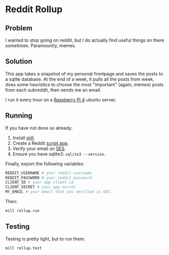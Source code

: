 # Reddit Rollup

## Problem

I wanted to stop going on reddit, but I do actually find useful things on there sometimes. Paramountly, memes.

## Solution

This app takes a snapshot of my personal frontpage and saves the posts to a sqlite database. At the end of a week, it pulls all the posts from week, does some heuristics to choose the most "important" (again, memes) posts from each subreddit, then sends me an email.

I run it every hour on a [Raspberry Pi 4](https://www.raspberrypi.org/products/raspberry-pi-4-model-b/) ubuntu server.

## Running

If you have not done so already:

1) Install [mill](http://www.lihaoyi.com/mill/#installation).
2) Create a Reddit [script app](https://github.com/reddit-archive/reddit/wiki/OAuth2-Quick-Start-Example#first-steps).
3) Verify your email on [SES](https://docs.aws.amazon.com/ses/latest/DeveloperGuide/quick-start.html).
4) Ensure you have sqlite3: `sqlite3 --version`.

Finally, export the following variables:

```bash
REDDIT_USERNAME # your reddit username
REDDIT_PASSWORD # your reddit password
CLIENT_ID # your app client id
CLIENT_SECRET # your app secret
MY_EMAIL # your email that you verified in SES.
```

Then:

```bash
mill rollup.run
```

## Testing

Testing is pretty light, but to run them:

```bash
mill rollup.test
```
